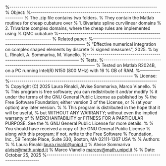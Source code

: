 %--------------------------------------------------------------------------
% Object:
%--------------------------------------------------------------------------
% The .zip file contains two folders.
% They contain the Matlab routines for cheap cubature over
% 1. Bivariate spline curvilinear domains
% 2. Trivariate complex domains, where the cheap rules are implemented using
%    QMC cubature
%--------------------------------------------------------------------------
% Related paper:
%--------------------------------------------------------------------------
% "Effective numerical integration on complex shaped elements by discrete
% signed measures", 2025.
% by L. Rinaldi, A. Sommariva, M. Vianello.
%--------------------------------------------------------------------------
% Tests.
%--------------------------------------------------------------------------
% Tested on Matlab R2024B, on a PC running Intel(R) N150 (800 MHz) with 16
% GB of RAM.
%--------------------------------------------------------------------------
% License:
%--------------------------------------------------------------------------
% Copyright (C) 2025 Laura Rinaldi, Alvise Sommariva, Marco Vianello.
%
% This program is free software; you can redistribute it and/or modify
% it under the terms of the GNU General Public License as published by
% the Free Software Foundation; either version 3 of the License, or
% (at your option) any later version.
%
% This program is distributed in the hope that it will be useful,
% but WITHOUT ANY WARRANTY; without even the implied warranty of
% MERCHANTABILITY or FITNESS FOR A PARTICULAR PURPOSE.  See the
% GNU General Public License for more details.
%
% You should have received a copy of the GNU General Public License
% along with this program; if not, write to the Free Software
% Foundation, Inc., 59 Temple Place, Suite 330, Boston, MA  02111-1307 USA
%
% Authors:
%
% Laura Rinaldi    <laura.rinaldi@unipd.it>
% Alvise Sommariva <alvise@math.unipd.it>
% Marco Vianello   <marcov@math.unipd.it>
%
% Date: October 25, 2025
%--------------------------------------------------------------------------
